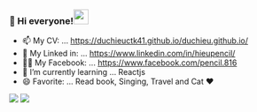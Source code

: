 ### :wave: Hi everyone!<img src="https://user-images.githubusercontent.com/5679180/79618120-0daffb80-80be-11ea-819e-d2b0fa904d07.gif" width="27px">

- 📫 My CV: ... https://duchieuctk41.github.io/duchieu.github.io/
- :link: My Linked in: ... https://www.linkedin.com/in/hieupencil/
- :ok_woman: My Facebook: ... https://www.facebook.com/pencil.816
- 🌱 I’m currently learning ... Reactjs
- 😄 Favorite: ... Read book, Singing, Travel and Cat ❤️
<div>
 <img src="https://github-readme-stats.vercel.app/api?username=duchieuctk41&show_icons=true&theme=vue">
  <img src="https://github-readme-stats.vercel.app/api/top-langs/?username=duchieuctk41&layout=compact&theme=vue">
<div>
  

